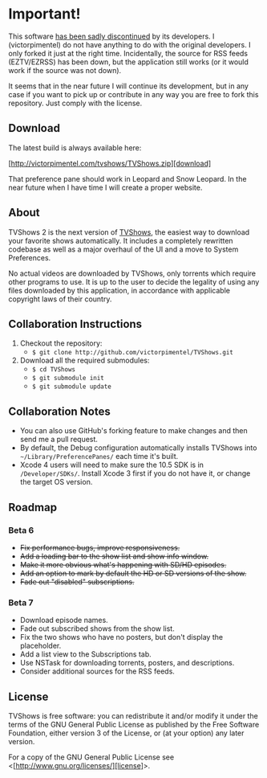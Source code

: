 # Important!

This software [has been sadly discontinued][theend] by its developers. I (victorpimentel) do not have anything to do with the original developers. I only forked it just at the right time. Incidentally, the source for RSS feeds (EZTV/EZRSS) has been down, but the application still works (or it would work if the source was not down).

It seems that in the near future I will continue its development, but in any case if you want to pick up or contribute in any way you are free to fork this repository. Just comply with the license.

## Download

The latest build is always available here:

[http://victorpimentel.com/tvshows/TVShows.zip][download]

That preference pane should work in Leopard and Snow Leopard. In the near future when I have time I will create a proper website.

## About
TVShows 2 is the next version of [TVShows][tvshows], the easiest way to download your favorite shows automatically. It includes a completely rewritten codebase as well as a major overhaul of the UI and a move to System Preferences.

No actual videos are downloaded by TVShows, only torrents which require other programs to use. It is up to the user to decide the legality of using any files downloaded by this application, in accordance with applicable copyright laws of their country.

<!-- ## Screenshots
<a href="http://embercode.com/blog/category/tvshows-news/" title="TVShows News">![Show List][preview-1]&nbsp;&nbsp;![Subscriptions][preview-2]&nbsp;&nbsp;![Show Info][preview-3]</a> -->

<!-- ## Translations
* Help localize TVShows 2 into your native language! [Click here][translate] ([more info][translate-info]) to be added to the translation team. -->

## Collaboration Instructions
1. Checkout the repository:
    * `$ git clone http://github.com/victorpimentel/TVShows.git`
1. Download all the required submodules:
    * `$ cd TVShows`
    * `$ git submodule init`
    * `$ git submodule update`

## Collaboration Notes
* You can also use GitHub's forking feature to make changes and then send me a pull request.
* By default, the Debug configuration automatically installs TVShows into `~/Library/PreferencePanes/` each time it's built.
* Xcode 4 users will need to make sure the 10.5 SDK is in `/Developer/SDKs/`. Install Xcode 3 first if you do not have it, or change the target OS version.

## Roadmap
### Beta 6
* <strike>Fix performance bugs, improve responsiveness.</strike>
* <strike>Add a loading bar to the show list and show info window.</strike>
* <strike>Make it more obvious what's happening with SD/HD episodes.</strike>
* <strike>Add an option to mark by default the HD or SD versions of the show.</strike>
* <strike>Fade out "disabled" subscriptions.</strike>

### Beta 7
* Download episode names.
* Fade out subscribed shows from the show list.
* Fix the two shows who have no posters, but don't display the placeholder.
* Add a list view to the Subscriptions tab.
* Use NSTask for downloading torrents, posters, and descriptions.
* Consider additional sources for the RSS feeds.

## License
TVShows is free software: you can redistribute it and/or modify it under the terms of the GNU General Public License as published by the Free Software Foundation, either version 3 of the License, or (at your option) any later version.

For a copy of the GNU General Public License see &lt;[http://www.gnu.org/licenses/][license]&gt;.

[theend]:http://embercode.com/tvshows/the-end.html "Sad News"
[download]:http://victorpimentel.com/tvshows/TVShows.zip "Download TVShows"

[tvshows]:http://victorpimentel.com/tvshows/ "TVShows Website"
[translate]:https://webtranslateit.com/en/projects/874-TVShows-2/invitation_request "Help Translate TVShows 2"
[translate-info]:http://embercode.com/blog/2010/help-translate-tvshows-2/ "Help Translate TVShows 2"

[preview-1]:http://embercode.com/_tvshows/screenshots/show-list_small.png "TVShows 2: Show List"
[preview-2]:http://embercode.com/_tvshows/screenshots/subscriptions_small.png "TVShows 2: Subscriptions"
[preview-3]:http://embercode.com/_tvshows/screenshots/show-info_small.png "TVShows 2: Show Info Window"

[license]:http://www.gnu.org/licenses/ "GNU General Public License"

